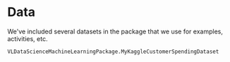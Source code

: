 # Data
We've included several datasets in the package that we use for examples, activities, etc. 

```@docs
VLDataScienceMachineLearningPackage.MyKaggleCustomerSpendingDataset
```